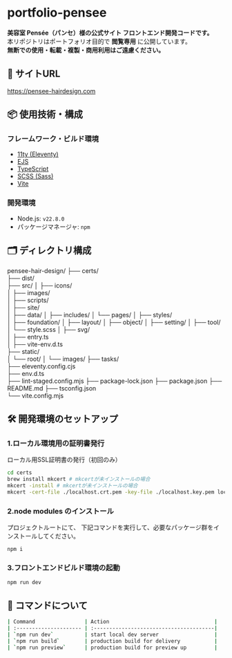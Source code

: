 # portfolio-pensee

**美容室 Pensée（パンセ）様の公式サイト フロントエンド開発コードです。**  
本リポジトリはポートフォリオ目的で **閲覧専用** に公開しています。  
**無断での使用・転載・複製・商用利用はご遠慮ください。**

## 🔗 サイトURL

https://pensee-hairdesign.com

## 📦 使用技術・構成

### フレームワーク・ビルド環境

- [11ty (Eleventy)](https://www.11ty.dev/)  
- [EJS](https://ejs.co/)  
- [TypeScript](https://www.typescriptlang.org/)  
- [SCSS (Sass)](https://sass-lang.com/)  
- [Vite](https://ja.vite.dev/)  

### 開発環境

- Node.js: `v22.8.0`
- パッケージマネージャ: `npm`


## 🗂 ディレクトリ構成

pensee-hair-design/
├── certs/                
├── dist/                  
├── src/
│   ├── icons/            
│   ├── images/           
│   ├── scripts/          
│   ├── site/             
│       ├── data/
│       ├── includes/
│       └── pages/
│   ├── styles/           
│       ├── foundation/
│       ├── layout/
│       ├── object/
│       ├── setting/
│       ├── tool/
│       └── style.scss
│   ├── svg/             
│   ├── entry.ts          
│   ├── vite-env.d.ts     
├── static/         
│       └── root/
│           └── images/
├── tasks/                  
├── eleventy.config.cjs  
├── env.d.ts              
├── lint-staged.config.mjs
├── package-lock.json
├── package.json
├── README.md
├── tsconfig.json         
└── vite.config.mjs      


## 🛠 開発環境のセットアップ

### 1.ローカル環境用の証明書発行

ローカル用SSL証明書の発行（初回のみ）

```bash
cd certs
brew install mkcert # mkcertが未インストールの場合
mkcert -install # mkcertが未インストールの場合
mkcert -cert-file ./localhost.crt.pem -key-file ./localhost.key.pem localhost
```

### 2.node modules のインストール

プロジェクトルートにて、
下記コマンドを実行して、必要なパッケージ群をインストールしてください。

```npm
npm i
```

### 3.フロントエンドビルド環境の起動

```npm
npm run dev
```

## 📌 コマンドについて

```bash
| Command                | Action                                  |
| :--------------------- | :---------------------------------------|
| `npm run dev`          | start local dev server                  |
| `npm run build`        | production build for delivery           |
| `npm run preview`      | production build for preview up         |
```
